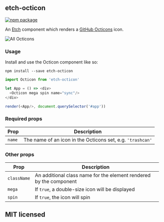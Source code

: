 ## etch-octicon

[![npm package][npm-badge]][npm]

An [Etch](https://github.com/atom/etch/) component which renders a [GitHub Octicons](https://octicons.github.com/) icon.

![All Octicons](octicons.gif)

### Usage

Install and use the Octicon component like so:

```
npm install --save etch-octicon
```

```js
import Octicon from 'etch-octicon'

let App = () => <div>
  <Octicon mega spin name="sync"/>
</div>

render(<App/>, document.querySelector('#app'))
```

### Required props

Prop | Description
---- | -------------
`name` | The name of an icon in the Octicons set, e.g. `'trashcan'`

### Other props

Prop | Description
---- | -------------
`className` | An additional class name for the element rendered by the component
`mega` | If `true`, a double-size icon will be displayed
`spin` | If `true`, the icon will spin

## MIT licensed

[npm-badge]: https://img.shields.io/npm/v/etch-octicon.svg?style=flat-square
[npm]: https://www.npmjs.org/package/etch-octicon
